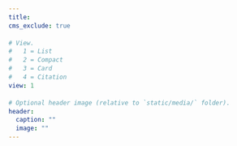 ```yaml
---
title: 
cms_exclude: true

# View.
#   1 = List
#   2 = Compact
#   3 = Card
#   4 = Citation
view: 1

# Optional header image (relative to `static/media/` folder).
header:
  caption: ""
  image: ""
---
```

<head>
    <style>
        .column {
            float: left;
            width: 30%;

        }

        img {
            width: 80%
        }
    </style>
</head>

<body>
    <div class="column">
        <img src="meme1.jpg">
    </div>
    <div class="column">
        <img src="meme2.jpg">
    </div>
    <div class="column">
        <img src="meme3.jpg">
    </div>
</body>


<body>
<p> <em> Last updated </em> </p>
<p id="myId"></p> 
<script> 
var date = new Date(); 
var p = document.getElementById("myId"); 
p.innerHTML = date; 
</script> 
</body>